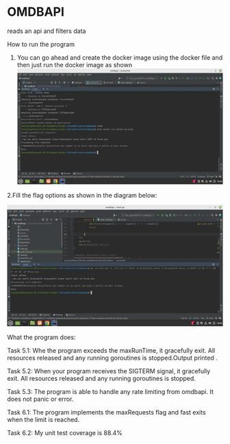# OMDBAPI
reads an api and filters data


How to run the program
1. You can go ahead and create the docker image using the docker file and then just run the docker image as shown
![Alt text](https://github.com/duncanodhis/omdbapi/blob/dce796922b793acab27040bdef5b5a060ae6a80c/Screenshot%20from%202022-11-06%2016-28-05.png "How to run it as a docker image")

2.Fill the flag options as shown in the diagram below:

![Alt text](https://github.com/duncanodhis/omdbapi/blob/a0581e6b92e2d38122313b2e99c80534e05265c4/Screenshot%20from%202022-11-06%2016-03-46.png "Running using flags")


What the program does:

Task 5.1: Whe the  program exceeds the maxRunTime, it  gracefully exit. All resources  released and any running goroutines is  stopped.Output printed .

Task 5.2: When your program receives the SIGTERM signal, it gracefully exit. All resources  released and any running goroutines is stopped.

Task 5.3: The program is   able to handle any rate limiting from omdbapi. It does  not panic or error.

Task 6.1: The program implements the maxRequests flag and fast exits when the limit is reached.

Task 6.2: My unit test coverage  is  88.4%


